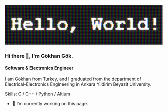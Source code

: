![Software & Electronics Engineer](https://github.com/gokhanggok/gokahnggok/blob/main/hello-world-1080.jpg)
### Hi there 👋, I'm Gökhan Gök. 
#### Software & Electronics Engineer


I am Gökhan from Turkey, and I graduated from the department of Electrical-Electronics Engineering in Ankara Yildirim Beyazit University. 

Skills: C / C++ / Python / Altium

- 🔭 I’m currently working on this page. 




